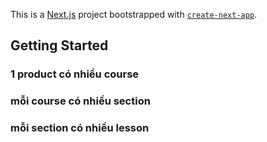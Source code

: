This is a [Next.js](https://nextjs.org) project bootstrapped with [`create-next-app`](https://nextjs.org/docs/app/api-reference/cli/create-next-app).

## Getting Started

### 1 product có nhiều course

### mỗi course có nhiều section

### mỗi section có nhiều lesson

